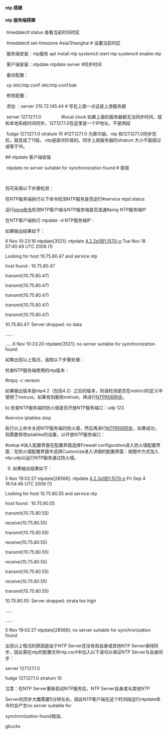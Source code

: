 #### ntp 搭建



####  ntp 服务端搭建

​     timedatectl status 查看当前时间时区 

​     timedatectl set-timezone Asia/Shanghai # 设置当前时区     

​     服务端安装：ntp服务 apt install ntp systemctl start ntp systemctl enable ntp 

​     客户端安装：ntpdate ntpdate server #同步时间

​    备份配置：

​         cp /etc/ntp.conf /etc/ntp.conf.bak

​    修改配置：

​         添加 ：server 210.72.145.44 # 写在上面一点这是上游服务器

​          server 127.127.1.0 　　　　 #local clock 如果上面的服务器都无法同步时间，就和本地系统时间同步。127.127.1.0在这里是一个IP地址，不是网段

​         fudge 127.127.1.0 stratum 10 #127.127.1.0 为第10层。ntp 和127.127.1.0同步完后，就变成了11层。 ntp是层次阶级的。同步上层服务器的stratum 大小不能超过或等于16。



\## ntpdate 客户端安装

​    ntpdate no server suitable for synchronization found # 报错

​     



则可采用以下步骤检测：

在NTP服务端执行以下命令检测NTP服务是否运行#service ntpd status

运行[ping命令](https://www.baidu.com/s?wd=ping命令&tn=SE_PcZhidaonwhc_ngpagmjz&rsv_dl=gh_pc_zhidao)检测NTP客户端与NTP服务端是否连通#ping NTP服务端IP

在NTP客户端执行 ntpdate -d NTP服务端IP：

如果输出结果如下：

6 Nov 10:23:16 ntpdate[3521]: ntpdate 4.2.2p1@1.1570-o Tue Nov 18 07:40:49 UTC 2008 (1)

Looking for host 10.75.80.47 and service ntp

host found : 10.75.80.47

transmit(10.75.80.47)

transmit(10.75.80.47)

transmit(10.75.80.47)

transmit(10.75.80.47)

transmit(10.75.80.47)

10.75.80.47: Server dropped: no data

……

……6 Nov 10:23:20 ntpdate[3521]: no server suitable for synchronization found

如果出现以上情况，请按以下步骤处理：

检查NTP服务端使用的ntp版本：

\#ntpq -c version

如果输出版本是ntp4.2（包括4.2）之后的版本，则请检测是否在restrict的定义中使用了notrust。如果有则删除notrust，再进行[NTP时间同步](https://www.baidu.com/s?wd=NTP时间同步&tn=SE_PcZhidaonwhc_ngpagmjz&rsv_dl=gh_pc_zhidao)。

b) 检查NTP服务端的防火墙是否开放NTP服务端口：udp 123

\#service iptables stop

执行以上命令关闭NTP服务端的防火墙，然后再进行[NTP时间同步](https://www.baidu.com/s?wd=NTP时间同步&tn=SE_PcZhidaonwhc_ngpagmjz&rsv_dl=gh_pc_zhidao)，如果成功，则需要修改iptables的设置，以开放NTP服务端口：

\#setup #进入配置界面在配置界面选择Firewall configuration进入防火墙配置界面：在防火墙配置界面中选择Customize进入详细的配置界面：按图中方式加入ntp:udp以运行NTP服务通过防火墙。

9) 如果输出结果如下：

5 Nov 19:02:27 ntpdate[28566]: ntpdate 4.2.2p1@1.1570-o Fri Sep 4 18:54:46 UTC 2009 (1)

Looking for host 10.75.80.55 and service ntp

host found : 10.75.80.55

transmit(10.75.80.55)

receive(10.75.80.55)

transmit(10.75.80.55)

receive(10.75.80.55)

transmit(10.75.80.55)

receive(10.75.80.55)

transmit(10.75.80.55)

receive(10.75.80.55)

transmit(10.75.80.55)

10.75.80.55: Server dropped: strata too high

……

……

5 Nov 19:02:27 ntpdate[28566]: no server suitable for synchronization found

出现以上情况的原因是由于NTP Server还没有和自身或其他NTP Server保持同步，因此需在ntp的配置文件ntp.conf中加入以下语句以保证NTP Server与自身同步：

server 127.127.1.0

fudge 127.127.1.0 stratum 10

注意：在NTP Server重新启动NTP服务后，NTP Server自身或与其他NTP 

Server的同步大概需要5分钟左右，因此NTP客户端在这个时间段运行ntpdate命令时会产生no server suitable for 

synchronization found错误。

gbucks



